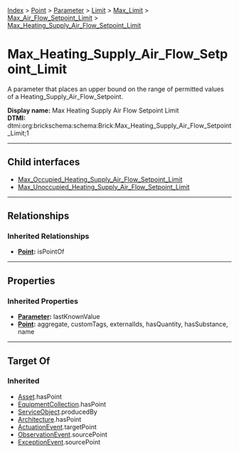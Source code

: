 [Index](../../../../../../index.md) > [Point](../../../../../Point.md) > [Parameter](../../../../Parameter.md) > [Limit](../../../Limit.md) > [Max_Limit](../../Max_Limit.md) > [Max_Air_Flow_Setpoint_Limit](../Max_Air_Flow_Setpoint_Limit.md) > [Max_Heating_Supply_Air_Flow_Setpoint_Limit](#)
# Max_Heating_Supply_Air_Flow_Setpoint_Limit

A parameter that places an upper bound on the range of permitted values of a Heating_Supply_Air_Flow_Setpoint.


**Display name:** Max Heating Supply Air Flow Setpoint Limit<br />
**DTMI:** dtmi:org:brickschema:schema:Brick:Max_Heating_Supply_Air_Flow_Setpoint_Limit;1

---

## Child interfaces
* [Max_Occupied_Heating_Supply_Air_Flow_Setpoint_Limit](Max_Occupied_Heating_Supply_Air_Flow_Setpoint_Limit.md)
* [Max_Unoccupied_Heating_Supply_Air_Flow_Setpoint_Limit](Max_Unoccupied_Heating_Supply_Air_Flow_Setpoint_Limit.md)

---

## Relationships

### Inherited Relationships
* **[Point](../../../../../Point.md):** isPointOf

---

## Properties

### Inherited Properties
* **[Parameter](../../../../Parameter.md):** lastKnownValue
* **[Point](../../../../../Point.md):** aggregate, customTags, externalIds, hasQuantity, hasSubstance, name

---

## Target Of
### Inherited
* [Asset](../../../../../../Asset/Asset.md).hasPoint
* [EquipmentCollection](../../../../../../Collection/EquipmentCollection.md).hasPoint
* [ServiceObject](../../../../../../Information/ServiceObject/ServiceObject.md).producedBy
* [Architecture](../../../../../../Space/Architecture/Architecture.md).hasPoint
* [ActuationEvent](../../../../../../Event/PointEvent/ActuationEvent.md).targetPoint
* [ObservationEvent](../../../../../../Event/PointEvent/ObservationEvent.md).sourcePoint
* [ExceptionEvent](../../../../../../Event/PointEvent/ExceptionEvent.md).sourcePoint
